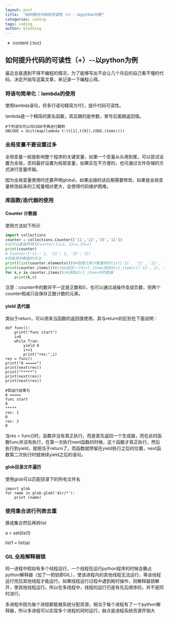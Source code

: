```yaml
---
layout: post
title:  "如何提升代码的可读性（+）--以python为例"
categories: coding
tags: coding
author: ble55ing
---
```


* content
{:toc}
## 如何提升代码的可读性（+）--以python为例

最近总是遇到不得不编程的情况，为了能够写出不会让几个月后的自己看不懂的代码，决定开始写这篇文章，来记录一下编程心得。

### 将语句简单化：lambda的使用

使用lambda语句，将多行语句精简为1行，提升代码可读性。

lambda是一个精简的匿名函数，其后跟的是参数，冒号后面跟返回值。

```
#下列语句可以将CODE字典进行翻转
UNCODE = dict(map(lambda t:(t[1],t[0]),CODE.items()))
```
### 全局变量不要设置过多

全局变量一般是影响整个程序的关键变量，如果一个变量从头用到尾，可以尝试设置为全局，否则最好设置为局部变量，如果实在不方便的，也可通过文件存储的方式进行变量传输。

因为全局变量使用时还要声明global，如果出错的话后期需要修改，如果是全局变量修改起来的工程量相对更大，会使得代码维护困难。

### 库函数/迭代器的使用

#### Counter 计数器

使用方法如下所示

```python
import collections
counter = collections.Counter(['11','22','33','11'])
#也可以直接声明为Counter(11=2, 22=1,33=1)
print(counter)
# Counter({'11': 1, '22': 1, '33': 1})
#获取其中数据的方法
print(list(counter.elements()))#根据元素计数重排的list['11', '11', '22', '33']，elememts返回的是一个迭代器
print(counter.items())#item返回一个dict_items类型dict_items([('11', 2), ('22', 1), ('33', 1)])
for k,v in counter.items():#获取dict_items中的数据
    print(k,v)
```

注意：counter中的数并不一定是正数和0，也可以通过减操作变成负数，但两个counter相减只会保存正数计数的元素。

#### yield 迭代器

 类似于return，可以用来当函数的返回值使用，其与return的区别在下面说明：

```
def func():
    print("func start")
    i=0
    while True:
        yield 0
        i+=1
        print("res:",i)
res = func()
print("A =====")
print(next(res))
print("*****")
print(next(res))
print(next(res))

#其运行结果为
A =====
func start
0
*****
res: 1
0
res: 2
0
```

当res = func()时，函数并没有真正执行，而是首先返回一个生成器，而在此时函数func并没有执行，在第一次执行next函数的时候，这个函数才真正执行，然后执行到yield，就相当于return了。而函数就停留在yield执行之后的位置，next函数第二次执行时就继续yield之后的语句。

#### glob目录文件遍历

使用glob可以匹配目录下的所有文件名

```
import glob
for name in glob.glob('dir/*'):
    print (name)
```

### 使用集合进行列表去重

换成集合然后再转list

a = set(list1)

list1 = list(a)

### GIL 全局解释器锁 

同一进程中假如有多个线程运行，一个线程在运行python程序的时候会霸占python解释器（加了一把锁即GIL），使该进程内的其他线程无法运行，等该线程运行完后其他线程才能运行。如果线程运行过程中遇到耗时操作，则解释器锁解开，使其他线程运行。所以在多线程中，线程的运行仍是有先后顺序的，并不是同时进行。

多进程中因为每个进程都能被系统分配资源，相当于每个进程有了一个python解释器，所以多进程可以实现多个进程的同时运行，缺点是进程系统资源开销大

